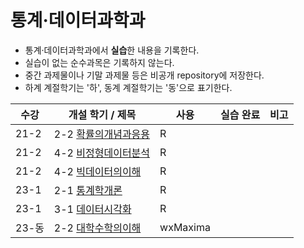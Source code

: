 # 통계·데이터과학과
* 통계·데이터과학과에서 **실습**한 내용을 기록한다.
* 실습이 없는 순수과목은 기록하지 않는다.
* 중간 과제물이나 기말 과제물 등은 비공개 repository에 저장한다.
* 하계 계절학기는 '하', 동계 계절학기는 '동'으로 표기한다.

|수강|개설 학기 / 제목|사용|실습 완료|비고|
|---|---|---|---|---|
|21-2|2-2 [확률의개념과응용](https://github.com/hwahyeon/KNOU_Statistics/tree/main/%ED%99%95%EB%A5%A0%EC%9D%98%EA%B0%9C%EB%85%90%EA%B3%BC%EC%9D%91%EC%9A%A9)|R|||
|21-2|4-2 [비정형데이터분석](https://github.com/hwahyeon/KNOU_Statistics/tree/main/%EB%B9%84%EC%A0%95%ED%98%95%EB%8D%B0%EC%9D%B4%ED%84%B0%EB%B6%84%EC%84%9D)|R|||
|21-2|4-2 [빅데이터의이해](https://github.com/hwahyeon/KNOU_Statistics/tree/main/%EB%B9%85%EB%8D%B0%EC%9D%B4%ED%84%B0%EC%9D%98%EC%9D%B4%ED%95%B4)|R|||
|23-1|2-1 [통계학개론]()|R|||
|23-1|3-1 [데이터시각화]()|R|||
|23-동|2-2 [대학수학의이해](https://github.com/hwahyeon/KNOU_Statistics/tree/main/%EB%8C%80%ED%95%99%EC%88%98%ED%95%99%EC%9D%98%EC%9D%B4%ED%95%B4)|wxMaxima|||
